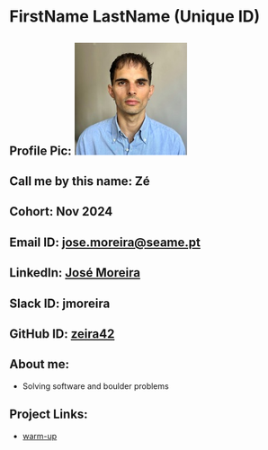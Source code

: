 # FirstName LastName (Unique ID)
## Profile Pic: ![José Moreira](jmoreira.jpeg "jmoreira")
## Call me by this name: Zé
## Cohort: Nov 2024
## Email ID: jose.moreira@seame.pt
## LinkedIn: [José Moreira](https://linkedin.com/in/zemiguelmoreira)
## Slack ID: jmoreira
## GitHub ID: [zeira42](https://github.com/zeira42)
## About me:
- Solving software and boulder problems
## Project Links:
- [warm-up](https://github.com/zeira42/SEA-ME-warm-up)
